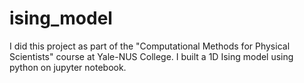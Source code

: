 # ising_model
I did this project as part of the "Computational Methods for Physical Scientists" course at Yale-NUS College. I built a 1D Ising model using python on jupyter notebook.
